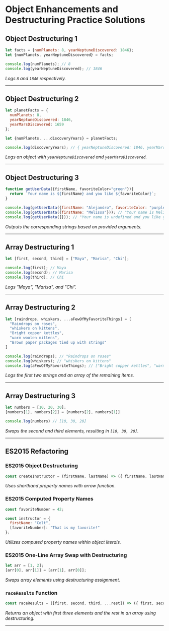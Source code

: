 # **Object Enhancements and Destructuring Practice Solutions**

## **Object Destructuring 1**

```javascript
let facts = {numPlanets: 8, yearNeptuneDiscovered: 1846};
let {numPlanets, yearNeptuneDiscovered} = facts;

console.log(numPlanets); // 8
console.log(yearNeptuneDiscovered); // 1846
```
*Logs `8` and `1846` respectively.*

---

## **Object Destructuring 2**

```javascript
let planetFacts = {
  numPlanets: 8,
  yearNeptuneDiscovered: 1846,
  yearMarsDiscovered: 1659
};

let {numPlanets, ...discoveryYears} = planetFacts;

console.log(discoveryYears); // { yearNeptuneDiscovered: 1846, yearMarsDiscovered: 1659 }
```
*Logs an object with `yearNeptuneDiscovered` and `yearMarsDiscovered`.*

---

## **Object Destructuring 3**

```javascript
function getUserData({firstName, favoriteColor="green"}){
  return `Your name is ${firstName} and you like ${favoriteColor}`;
}

console.log(getUserData({firstName: "Alejandro", favoriteColor: "purple"})); // "Your name is Alejandro and you like purple"
console.log(getUserData({firstName: "Melissa"})); // "Your name is Melissa and you like green"
console.log(getUserData({})); // "Your name is undefined and you like green"
```
*Outputs the corresponding strings based on provided arguments.*

---

## **Array Destructuring 1**

```javascript
let [first, second, third] = ["Maya", "Marisa", "Chi"];

console.log(first); // Maya
console.log(second); // Marisa
console.log(third); // Chi
```
*Logs "Maya", "Marisa", and "Chi".*

---

## **Array Destructuring 2**

```javascript
let [raindrops, whiskers, ...aFewOfMyFavoriteThings] = [
  "Raindrops on roses",
  "whiskers on kittens",
  "Bright copper kettles",
  "warm woolen mittens",
  "Brown paper packages tied up with strings"
]

console.log(raindrops); // "Raindrops on roses"
console.log(whiskers); // "whiskers on kittens"
console.log(aFewOfMyFavoriteThings); // ["Bright copper kettles", "warm woolen mittens", "Brown paper packages tied up with strings"]
```
*Logs the first two strings and an array of the remaining items.*

---

## **Array Destructuring 3**

```javascript
let numbers = [10, 20, 30];
[numbers[1], numbers[2]] = [numbers[2], numbers[1]]

console.log(numbers) // [10, 30, 20]
```
*Swaps the second and third elements, resulting in `[10, 30, 20]`.*

---

## **ES2015 Refactoring**

### **ES2015 Object Destructuring**

```javascript
const createInstructor = (firstName, lastName) => ({ firstName, lastName });
```
*Uses shorthand property names with arrow function.*

### **ES2015 Computed Property Names**

```javascript
const favoriteNumber = 42;

const instructor = {
  firstName: "Colt",
  [favoriteNumber]: "That is my favorite!"
};
```
*Utilizes computed property names within object literals.*

### **ES2015 One-Line Array Swap with Destructuring**

```javascript
let arr = [1, 2];
[arr[0], arr[1]] = [arr[1], arr[0]];
```
*Swaps array elements using destructuring assignment.*

### **`raceResults` Function**

```javascript
const raceResults = ([first, second, third, ...rest]) => ({ first, second, third, rest });
```
*Returns an object with first three elements and the rest in an array using destructuring.*

---
